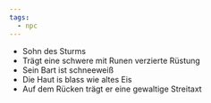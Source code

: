 ```yaml
---
tags:
  - npc
---
```

- Sohn des Sturms
- Trägt eine schwere mit Runen verzierte Rüstung
- Sein Bart ist schneeweiß
- Die Haut is blass wie altes Eis
- Auf dem Rücken trägt er eine gewaltige Streitaxt